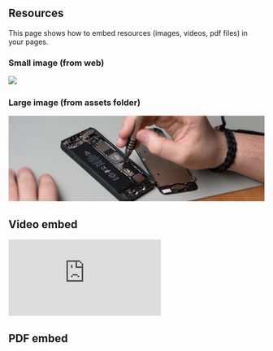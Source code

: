 ## Resources
This page shows how to embed resources (images, videos, pdf files) in your pages.

### Small image (from web)

![](https://pbs.twimg.com/profile_images/903658777295163392/afySJpM5_400x400.jpg)

### Large image (from assets folder)

![](assets/images/cover.jpg)

## Video embed

<!-- change src="" attribute  -->
<div class="aspect-ratio video">
  <iframe src="https://www.youtube.com/embed/uWSxzjyMNpU" frameborder="0" allowfullscreen="True"></iframe>
</div>

## PDF embed

<!-- change data="" and href="" attributes  -->
<!-- use class="aspect-ratio powerpoint" to embed PowerPoints -->
<div class="aspect-ratio power-point">
  <object data="assets/pdf/powerpoint.pdf" type="application/pdf" height="100%">
    <object data="https://docs.google.com/gview?embedded=true&url=https://thegreattransition.github.io/group00/assets/pdf/powerpoint.pdf"></object>
  </object>
</div>

<br>

<!-- change data="" and href="" attributes  -->
<!-- use class="aspect-ratio document" to embed A4 documents -->
<div class="aspect-ratio document">
  <object data="assets/pdf/a4.pdf" type="application/pdf" width="50%">
    <object data="https://docs.google.com/gview?embedded=true&url=https://thegreattransition.github.io/group00/assets/pdf/a4.pdf"></object>
  </object>
</div>
